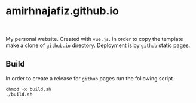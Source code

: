 # amirhnajafiz.github.io

![]()
![]()

My personal website. Created with ```vue.js```. In order to copy the template
make a clone of ```github.io``` directory. Deployment is by ```github``` static
pages.

## Build

In order to create a release for ```github``` pages run the following script.

```shell
chmod +x build.sh
./build.sh
```
